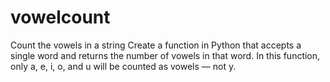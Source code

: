 # vowelcount
Count the vowels in a string Create a function in Python that accepts a single word and returns the number of vowels in that word. In this function, only a, e, i, o, and u will be counted as vowels — not y.

